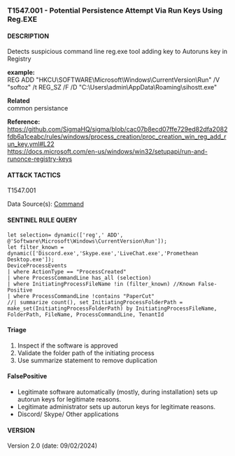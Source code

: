 ### T1547.001 - Potential Persistence Attempt Via Run Keys Using Reg.EXE   
  

####  DESCRIPTION  
Detects suspicious command line reg.exe tool adding key to Autoruns key in Registry     

**example:**  
REG  ADD "HKCU\SOFTWARE\Microsoft\Windows\CurrentVersion\Run" /V "softoz" /t REG_SZ /F /D "C:\Users\admin\AppData\Roaming\sihostt.exe"      


**Related** \
common persistance        


**Reference:**  
https://github.com/SigmaHQ/sigma/blob/cac07b8ecd07ffe729ed82dfa2082fdb6a1ceabc/rules/windows/process_creation/proc_creation_win_reg_add_run_key.yml#L22  
https://docs.microsoft.com/en-us/windows/win32/setupapi/run-and-runonce-registry-keys      

####  ATT&CK TACTICS <br />   
T1547.001      

Data Source(s): [Command](https://attack.mitre.org/datasources/DS0017/)   


#### SENTINEL RULE QUERY  <br /> 

~~~
let selection= dynamic(['reg',' ADD', @'Software\Microsoft\Windows\CurrentVersion\Run']);
let filter_known = dynamic(['Discord.exe','Skype.exe','LiveChat.exe','Promethean Desktop.exe']);
DeviceProcessEvents
| where ActionType == "ProcessCreated"
| where ProcessCommandLine has_all (selection)
| where InitiatingProcessFileName !in (filter_known) //Known False-Positive
| where ProcessCommandLine !contains "PaperCut"
//| summarize count(), set_InitiatingProcessFolderPath = make_set(InitiatingProcessFolderPath) by InitiatingProcessFileName, FolderPath, FileName, ProcessCommandLine, TenantId
~~~


#### Triage <br /> 

1. Inspect if the software is approved
2. Validate the folder path of the initiating process
3. Use summarize statement to remove duplication 


#### FalsePositive  <br />

- Legitimate software automatically (mostly, during installation) sets up autorun keys for legitimate reasons.
- Legitimate administrator sets up autorun keys for legitimate reasons.   
- Discord/ Skype/ Other applications


#### VERSION  <br />
Version 2.0 (date: 09/02/2024)
